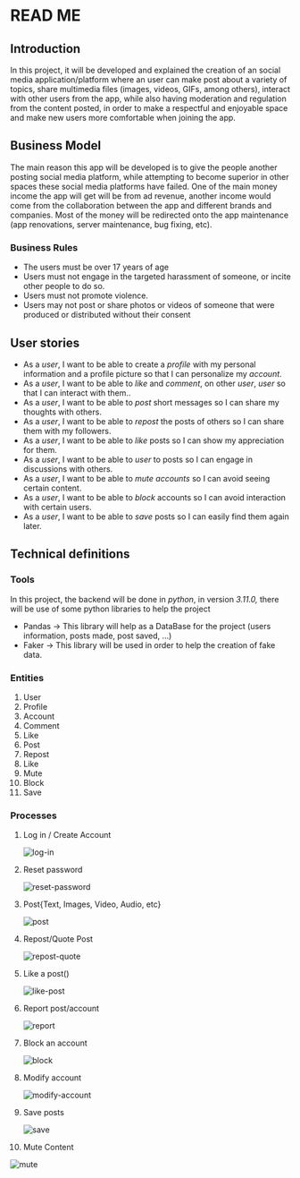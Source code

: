# READ ME
## Introduction
In this project, it will be developed and explained the creation of an social media application/platform where an user can make post about a variety of topics, share multimedia files (images, videos, GIFs, among others), interact with other users from the app, while also having moderation and regulation from the content posted, in order to make a respectful and enjoyable space and make new users more comfortable when joining the app.
## Business Model
The main reason this app will be developed is to give the people another posting social media platform, while attempting to become superior in other spaces these social media platforms have failed. One of the main money income the app will get will be from ad revenue, another income would come from the collaboration between the app and different brands and companies. Most of the money will be redirected onto the app maintenance (app renovations, server maintenance, bug fixing, etc).
### Business Rules
- The users must be over 17 years of age
- Users must not engage in the targeted harassment of someone, or incite other people to do so.
- Users must not promote violence.
- Users may not post or share photos or videos of someone that were produced or distributed without their consent

## User stories
- As a _user_, I want to be able to create a _profile_ with my personal information and a profile picture so that I can personalize my _account_.
- As a _user_, I want to be able to _like_ and _comment_, on other _user_, _user_ so that I can interact with them..
- As a _user_, I want to be able to _post_ short messages so I can share my thoughts with others.
- As a _user_, I want to be able to _repost_ the posts of others so I can share them with my followers.
- As a _user_, I want to be able to _like_ posts so I can show my appreciation for them.
- As a _user_, I want to be able to _user_ to posts so I can engage in discussions with others.
- As a _user_, I want to be able to _mute_ _accounts_ so I can avoid seeing certain content.
- As a _user_, I want to be able to _block_ accounts so I can avoid interaction with certain users.
- As a _user_, I want to be able to _save_ posts so I can easily find them again later.

## Technical definitions
### Tools
In this project, the backend will be done in *python*, in version *3.11.0,* there will be use of some python libraries to help the project
- Pandas → This library will help as a DataBase for the project (users information, posts made, post saved, …)
- Faker → This library will be used in order to help the creation of fake data.

### Entities
1. User
2. Profile
3. Account
4. Comment
5. Like
6. Post
7. Repost
9. Like
10. Mute
11. Block
12. Save

### Processes
1. Log in / Create Account
   
   ![log-in](https://github.com/TomasCardenas00/prueba/assets/163557446/a7f563bb-df67-44ec-bd21-e8e3de946a5f)
2. Reset password

   ![reset-password](https://github.com/TomasCardenas00/prueba/assets/163557446/1dd899a4-2d4f-4bea-b456-cb5aeae39ff9)
3. Post{Text, Images, Video, Audio, etc}

   ![post](https://github.com/TomasCardenas00/prueba/assets/163557446/c0e659cb-e736-49ec-9e18-9653425109f3)
4. Repost/Quote Post

   ![repost-quote](https://github.com/TomasCardenas00/prueba/assets/163557446/401c3633-3188-4934-90bd-4636f0c7329a)
5. Like a post()
   
   ![like-post](https://github.com/TomasCardenas00/prueba/assets/163557446/c39cb4d1-c216-4adf-8c95-c5b828131943)
6. Report post/account
   
   ![report](https://github.com/TomasCardenas00/prueba/assets/163557446/520f739d-a95e-4402-95e2-6fe1d5366d02)
7. Block an account
   
   ![block](https://github.com/TomasCardenas00/prueba/assets/163557446/2d9f2fdc-6396-4e70-87d6-3f8076663098)  
   
8. Modify account
   
   ![modify-account](https://github.com/TomasCardenas00/prueba/assets/163557446/053d5ee2-1912-4b8d-bfc0-06f68901d640)
9. Save posts

   ![save](https://github.com/TomasCardenas00/prueba/assets/163557446/15b320a8-a6d3-4853-9972-ca040a605a71)
   
10. Mute Content
   
   ![mute](https://github.com/TomasCardenas00/prueba/assets/163557446/a37a1e09-7ad5-421d-8c8c-05662befc86a)


